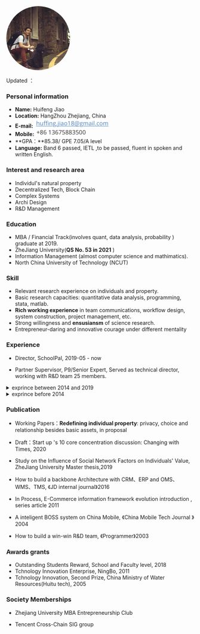 <img src="./jhfnetboy.png" alt="jhfnetboy" style="zoom:18%;border-radius:50%;" />

Updated ：

### **Personal information**

+ **Name:**  Huifeng Jiao 
+ **Location:**  HangZhou Zhejiang, China
+ **E-mail:**  <img src="./mail.png" style="zoom:50%;"/>
+ **Mobile:**  <img src="./mobile.png" style="zoom:50%;"/>
+ **GPA：**85.38/ GPE 7.05/A level
+ **Language:** Band 6 passed, IETL ,to be passed, fluent in spoken and written English.

### **Interest and research area**
+ Individul's natural property
+ Decentralized Tech, Block Chain
+ Complex Systems
+ Archi Design
+ R&D Management

### **Education**

+ MBA / Financial Track(involves quant, data analysis, probability ) graduate at 2019.
+ ZheJiang University(**QS No. 53 in 2021** )
+ Information Management (almost computer science  and mathimatics).
+ North China University of Technology (NCUT)

### **Skill**

+ Relevant research experience on individuals and property.
+ Basic research capacities: quantitative data analysis, programming, stata, matlab.
+ **Rich working experience** in team communications, workflow design, system construction, project management, etc.
+ Strong willingness and **ensusiansm** of  science research.
+ Entrepreneur-daring and innovative courage under different mentality

### **Experience**

+ Director, SchoolPal, 2019-05 - now	

+ Partner Supervisor,  P9/Senior Expert, Served as technical director, working with R&D team 25 members.

<details>
<summary>exprince between 2014 and 2019</summary>
<pre>
+ Director, JD.com, 2017-07	2019-05
+ M3/Senior Manager	Responsible for the vehicle BU technical team, the head of quality team、 supply chain team which totally over 100 members.
<hr>
+ MBA, ZheJiang University, 2016-09	2019-03			
+ Top 80’s of over 2000 candidates. As a member of Financial Track, learn more on quant and economic lessons besides basic MBA courses.
+ Won the reward of outstanding graduate students of the School of Economics and Management and Zhejiang University.
<hr>
+ Director, Tqmall.com, 2014-7	2017-06
+ Within 6 months, I helped the company quickly establish a warehousing logistics system covering 22 warehouses across China, supporting a salement and customer service with monthly GMV of hundreds of millions, and a CRM system serving nearly 500 sales, and guiding the company's system architecture upgrade.
</pre>
</details>

<details>
<summary>exprince before 2014</summary>
<pre>
+ Founder, HugeSand Ltd, HangZhou, 2013-10	2014-07	 	
+ App Caijisong’s APP market has received more than 40,000 downloads in more than two months, completed the company’s organization, product design, development and launch, and initial market expansion within four months, and has rapidly grown into an starup entrepreneur in more than half a year.
<hr>
+ Tech Manager, Business Security Tech Ltd,  2012-3	2013-10	
+ Starting from scratch, I completed the formation of the Internet entrepreneurial technical team, product planning, development and testing, and push online, helping the company to obtain tens of millions of investment.
<hr>
+ Founder, Busibridge Beijing Ltd, 2007-03	2011-10
+ As a domestic localization partner of Compirce, I have opened up a path for open source ERP, made some beneficial attempts on open source software, and released a batch of open source software.
<hr>
+ Vice Manager, Huitu Beijing Ltd, 2004-10	2006-11
+ Participated in the National Consultation System for Flood Control and Drought Relief, and won the second prize for scientific and technological progress from the Ministry of Water Resources. Responsible for  OO design  and  GIS map developement.
<hr>
+ R&D team leader, China Mobile, 1999-05	2003-06
+ Experienced multiple telecom-level projects: Responsible for the overall OA system of Hebei Province with 12 million RMB, completed the first and second phases in more than two years, participated in 70 million data mining projects.
<hr>
+ Information Management Mayor, North China University of Technology, 1996-1999
+ It is my pride to get the Public Student qualification at the last chance.
+ I have studied computer-oriented courses such as advanced mathematics, linear algebra, calculation methods, carding analysis, discrete mathematics, computer principles, compiling principles, C language, HTML and others. I was vice president of the student union for 2 years.
</pre>
</details>

### **Publication**

+ Working Papers：**Redefining individual property**: privacy, choice and relationship besides basic assets, in proposal 
+ Draft：Start up 's 10 core concentration discussion: Changing with Times, 2020
+ Study on the Influence of Social Network Factors on Individuals' Value, ZheJiang University Master thesis,2019
+ How to build a backbone Architecture with CRM、ERP and OMS、WMS、TMS, 《JD internal journal》2016
+ In Process, E-Commerce information framework evolution introduction , series article 2011
+ A inteligent BOSS system on China Mobile, 《China Mobile Tech Journal 》2004

+ How to build a win-win R&D team, 《Programmer》2003


### **Awards grants**

+ Outstanding Students Reward, School and Faculty level, 2018
+ Tchnology Innovation Enterprise, NingBo,  2011
+ Tchnology Innovation, Second Prize, China Ministry of Water Resources(Huitu tech), 2005

### **Society Memberships**

+ Zhejiang University MBA Entrepreneurship Club

+ Tencent Cross-Chain SIG group